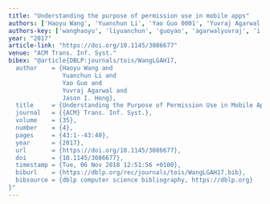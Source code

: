 ```yaml
---
title: "Understanding the purpose of permission use in mobile apps"
authors: ['Haoyu Wang', 'Yuanchun Li', 'Yao Guo 0001', 'Yuvraj Agarwal', 'Jason I. Hong']
authors-key: ['wanghaoyu', 'liyuanchun', 'guoyao', 'agarwalyuvraj', 'i.jason']
year: "2017"
article-link: "https://doi.org/10.1145/3086677"
venue: "ACM Trans. Inf. Syst."
bibex: "@article{DBLP:journals/tois/WangLGAH17,
  author    = {Haoyu Wang and
               Yuanchun Li and
               Yao Guo and
               Yuvraj Agarwal and
               Jason I. Hong},
  title     = {Understanding the Purpose of Permission Use in Mobile Apps},
  journal   = {{ACM} Trans. Inf. Syst.},
  volume    = {35},
  number    = {4},
  pages     = {43:1--43:40},
  year      = {2017},
  url       = {https://doi.org/10.1145/3086677},
  doi       = {10.1145/3086677},
  timestamp = {Tue, 06 Nov 2018 12:51:56 +0100},
  biburl    = {https://dblp.org/rec/journals/tois/WangLGAH17.bib},
  bibsource = {dblp computer science bibliography, https://dblp.org}
}"
---
```

